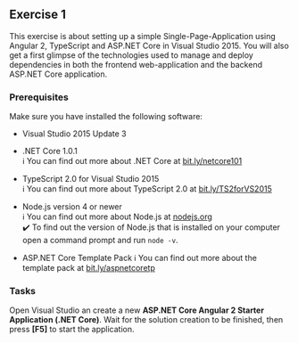 ## Exercise 1 ##

This exercise is about setting up a simple Single-Page-Application using Angular 2, TypeScript and ASP.NET Core in Visual Studio 2015. You will also get a first glimpse of the technologies used to manage and deploy dependencies in both the frontend web-application and the backend ASP.NET Core application.

### Prerequisites ###

Make sure you have installed the following software:

* Visual Studio 2015 Update 3
* .NET Core 1.0.1  
  :information_source: You can find out more about .NET Core at [bit.ly/netcore101](http://bit.ly/netcore101)

* TypeScript 2.0 for Visual Studio 2015  
   :information_source: You can find out more about TypeScript 2.0 at [bit.ly/TS2forVS2015](http://bit.ly/TS2forVS2015)

* Node.js version 4 or newer  
  :information_source: You can find out more about Node.js at [nodejs.org](https://nodejs.org)  
  :heavy_check_mark: To find out the version of Node.js that is installed on your computer open a command prompt and run `node -v`.

* ASP.NET Core Template Pack
  :information_source: You can find out more about  the template pack at [bit.ly/aspnetcoretp](http://bit.ly/aspnetcoretp)

### Tasks ###

Open Visual Studio an create a new **ASP.NET Core Angular 2 Starter Application (.NET Core)**. Wait for the solution creation to be finished, then press **[F5]** to start the application.